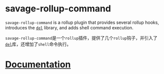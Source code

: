 # savage-rollup-command

`savage-rollup-command` is a rollup plugin that provides several rollup hooks, introduces the [`del`](https://www.npmjs.com/package/del/v/5.1.0) library, and adds shell command execution.

`savage-rollup-command`是一个`rollup`插件，提供了几个`rollup`钩子，并引入了[`del`](https://www.npmjs.com/package/del/v/5.1.0)库，还增加了`shell`命令执行。

# [Documentation](https://savage181855.github.io/savage-libs/savage-rollup-command/modules)
